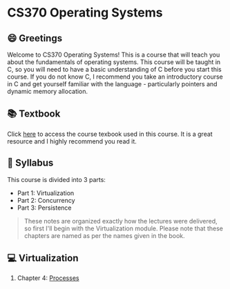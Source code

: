 # CS370 Operating Systems

## :smile: Greetings

Welcome to CS370 Operating Systems! This is a course that will teach you about the fundamentals of operating systems. This course will be taught in C, so you will need to have a basic understanding of C before you start this course. If you do not know C, I recommend you take an introductory course in C and get yourself familiar with the language - particularly pointers and dynamic memory allocation.

## :books: Textbook

Click [here](https://pages.cs.wisc.edu/~remzi/OSTEP/) to access the course texbook used in this course. It is a great resource and I highly recommend you read it.

## :scroll: Syllabus

This course is divided into 3 parts:
- Part 1: Virtualization
- Part 2: Concurrency
- Part 3: Persistence

> These notes are organized exactly how the lectures were delivered, so first I'll begin with the Virtualization module. Please note that these chapters are named as per the names given in the book.

## :computer: Virtualization
1. Chapter 4: [Processes](./ch1-processes.md)